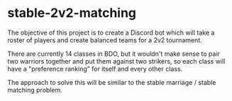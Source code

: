 # stable-2v2-matching

The objective of this project is to create a Discord bot which will take a roster of players and create balanced teams for a 2v2 tournament.

There are currently 14 classes in BDO, but it wouldn't make sense to pair two warriors together and put them against two strikers, so each class will have a "preference ranking" for itself and every other class. 

The approach to solve this will be similar to the stable marriage / stable matching problem.
